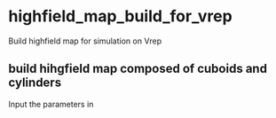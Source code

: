 # highfield_map_build_for_vrep
Build highfield map for simulation on Vrep

## build hihgfield map composed of cuboids and cylinders
Input the parameters in 
